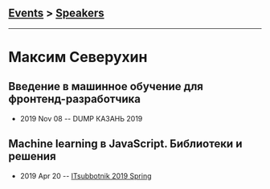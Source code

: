 ## [Events](../README.md) > [Speakers](../speakers.md)
---

# Максим Северухин

## Введение в машинное обучение для фронтенд-разработчика
- 2019 Nov 08 -- DUMP КАЗАНЬ 2019    
## Machine learning в JavaScript. Библиотеки и решения
- 2019 Apr 20 -- [ITsubbotnik 2019 Spring](https://www.youtube.com/watch?v=GzPpc6TAS5A)    
